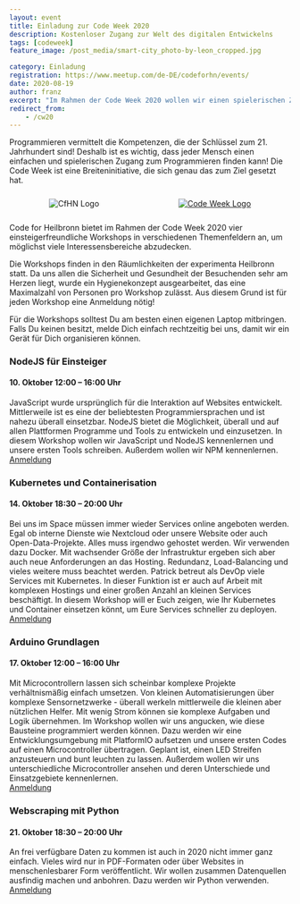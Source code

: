 ```yaml
---
layout: event
title: Einladung zur Code Week 2020 
description: Kostenloser Zugang zur Welt des digitalen Entwickelns
tags: [codeweek]
feature_image: /post_media/smart-city_photo-by-leon_cropped.jpg

category: Einladung
registration: https://www.meetup.com/de-DE/codeforhn/events/
date: 2020-08-19
author: franz
excerpt: "Im Rahmen der Code Week 2020 wollen wir einen spielerischen Zugang zur Digitalisierung bieten."
redirect_from:
    - /cw20
---
```


Programmieren vermittelt die Kompetenzen, die der Schlüssel zum 21. Jahrhundert sind! Deshalb ist es wichtig, dass jeder Mensch einen einfachen und spielerischen Zugang zum Programmieren finden kann! Die Code Week ist eine Breiteninitiative, die sich genau das zum Ziel gesetzt hat.  

<div style="display: flex; justify-content: space-around; align-items: center; max-height: 30vh; width: 100%;margin: 5% 0 5% 0;"><img style="max-width: 30%; max-height: 90%" src="/uploads/CodeForHeilbronn.svg" alt="CfHN Logo"><a style="max-width: 50%; max-height: 90%"  href="https://codeweek.eu"><img src="/post_media/Code-Week-2020.png" alt="Code Week Logo"></a></div>  

Code for Heilbronn bietet im Rahmen der Code Week 2020 vier einsteigerfreundliche Workshops in verschiedenen Themenfeldern an, um möglichst viele Interessensbereiche abzudecken.  

Die Workshops finden in den Räumlichkeiten der experimenta Heilbronn statt. Da uns allen die Sicherheit und Gesundheit der Besuchenden sehr am Herzen liegt, wurde ein Hygienekonzept ausgearbeitet, das eine Maximalzahl von Personen pro Workshop zulässt. Aus diesem Grund ist für jeden Workshop eine Anmeldung nötig!  

Für die Workshops solltest Du am besten einen eigenen Laptop mitbringen. Falls Du keinen besitzt, melde Dich einfach rechtzeitig bei uns, damit wir ein Gerät für Dich organisieren können.

### NodeJS für Einsteiger
#### 10. Oktober 12:00 – 16:00 Uhr
JavaScript wurde ursprünglich für die Interaktion auf Websites entwickelt. Mittlerweile ist es eine der beliebtesten Programmiersprachen und ist nahezu überall einsetzbar. NodeJS bietet die Möglichkeit, überall und auf allen Plattformen Programme und Tools zu entwickeln und einzusetzen. In diesem Workshop wollen wir JavaScript und NodeJS kennenlernen und unsere ersten Tools schreiben. Außerdem wollen wir NPM kennenlernen.  
[Anmeldung](https://www.meetup.com/de-DE/codeforhn/events/272673529/)

### Kubernetes und Containerisation
#### 14. Oktober 18:30 – 20:00 Uhr
Bei uns im Space müssen immer wieder Services online angeboten werden. Egal ob interne Dienste wie Nextcloud oder unsere Website oder auch Open-Data-Projekte. Alles muss irgendwo gehostet werden. Wir verwenden dazu Docker. Mit wachsender Größe der Infrastruktur ergeben sich aber auch neue Anforderungen an das Hosting. Redundanz, Load-Balancing und vieles weitere muss beachtet werden. Patrick betreut als DevOp viele Services mit Kubernetes. In dieser Funktion ist er auch auf Arbeit mit komplexen Hostings und einer großen Anzahl an kleinen Services beschäftigt. In diesem Workshop will er Euch zeigen, wie Ihr Kubernetes und Container einsetzen könnt, um Eure Services schneller zu deployen.  
[Anmeldung](https://www.meetup.com/de-DE/codeforhn/events/272673712/)

### Arduino Grundlagen
#### 17. Oktober 12:00 – 16:00 Uhr
Mit Microcontrollern lassen sich scheinbar komplexe Projekte verhältnismäßig einfach umsetzen. Von kleinen Automatisierungen über komplexe Sensornetzwerke - überall werkeln mittlerweile die kleinen aber nützlichen Helfer. Mit wenig Strom können sie komplexe Aufgaben und Logik übernehmen. Im Workshop wollen wir uns angucken, wie diese Bausteine programmiert werden können. Dazu werden wir eine Entwicklungsumgebung mit PlatformIO aufsetzen und unsere ersten Codes auf einen Microcontroller übertragen. Geplant ist, einen LED Streifen anzusteuern und bunt leuchten zu lassen. Außerdem wollen wir uns unterschiedliche Microcontroller ansehen und deren Unterschiede und Einsatzgebiete kennenlernen.  
[Anmeldung](https://www.meetup.com/de-DE/codeforhn/events/272673637/)

### Webscraping mit Python
#### 21. Oktober 18:30 – 20:00 Uhr
An frei verfügbare Daten zu kommen ist auch in 2020 nicht immer ganz einfach. Vieles wird nur in PDF-Formaten oder über Websites in menschenlesbarer Form veröffentlicht. Wir wollen zusammen Datenquellen ausfindig machen und anbohren. Dazu werden wir Python verwenden.  
[Anmeldung](https://www.meetup.com/de-DE/codeforhn/events/272673765/)
